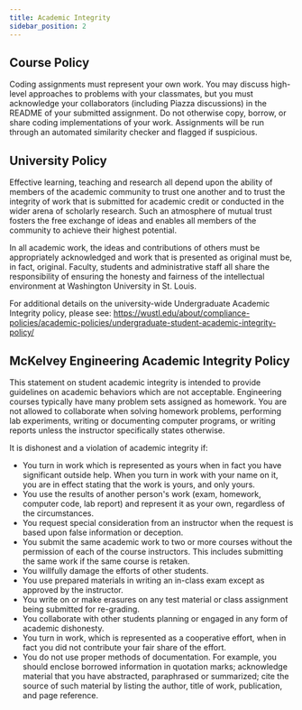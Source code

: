 ```yaml
---
title: Academic Integrity
sidebar_position: 2
---
```


## Course Policy

Coding assignments must represent your own work. You may discuss high-level approaches to problems with your classmates, but you must acknowledge your collaborators (including Piazza discussions) in the README of your submitted assignment. Do not otherwise copy, borrow, or share coding implementations of your work. Assignments will be run through an automated similarity checker and flagged if suspicious.

## University Policy

Effective learning, teaching and research all depend upon the ability of members of the academic community to trust one another and to trust the integrity of work that is submitted for academic credit or conducted in the wider arena of scholarly research. Such an atmosphere of mutual trust fosters the free exchange of ideas and enables all members of the community to achieve their highest potential.

In all academic work, the ideas and contributions of others must be appropriately acknowledged and work that is presented as original must be, in fact, original. Faculty, students and administrative staff all share the responsibility of ensuring the honesty and fairness of the intellectual environment at Washington University in St. Louis.

For additional details on the university-wide Undergraduate Academic Integrity policy, please see: https://wustl.edu/about/compliance-policies/academic-policies/undergraduate-student-academic-integrity-policy/

## McKelvey Engineering Academic Integrity Policy

This statement on student academic integrity is intended to provide guidelines on academic behaviors which are not acceptable. Engineering courses typically have many problem sets assigned as homework. You are not allowed to collaborate when solving homework problems, performing lab experiments, writing or documenting computer programs, or writing reports unless the instructor specifically states otherwise.

It is dishonest and a violation of academic integrity if:

- You turn in work which is represented as yours when in fact you have significant outside help. When you turn in work with your name on it, you are in effect stating that the work is yours, and only yours.
- You use the results of another person's work (exam, homework, computer code, lab report) and represent it as your own, regardless of the circumstances.
- You request special consideration from an instructor when the request is based upon false information or deception.
- You submit the same academic work to two or more courses without the permission of each of the course instructors. This includes submitting the same work if the same course is retaken.
- You willfully damage the efforts of other students.
- You use prepared materials in writing an in-class exam except as approved by the instructor.
- You write on or make erasures on any test material or class assignment being submitted for re-grading.
- You collaborate with other students planning or engaged in any form of academic dishonesty.
- You turn in work, which is represented as a cooperative effort, when in fact you did not contribute your fair share of the effort.
- You do not use proper methods of documentation. For example, you should enclose borrowed information in quotation marks; acknowledge material that you have abstracted, paraphrased or summarized; cite the source of such material by listing the author, title of work, publication, and page reference.
